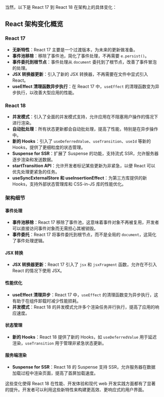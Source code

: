 当然，以下是 React 17 到 React 18 在架构上的具体变化：

## React 架构变化概览

### React 17
- **无新特性**：React 17 主要是一个过渡版本，为未来的更新做准备。
- **事件池移除**：移除了事件池，简化了事件处理，不再需要 `e.persist()`。
- **事件委托到根节点**：事件处理从 `document` 委托到了根节点，改善了事件冒泡的处理。
- **JSX 转换器更新**：引入了新的 JSX 转换器，不再需要在文件中显式引入 React。
- **useEffect 清理函数异步执行**：在 React 17 中，`useEffect` 的清理函数变为异步执行，以改善大型应用的性能。

### React 18
- **并发模式**：引入了全面的并发模式支持，允许应用在不阻塞用户操作的情况下进行渲染。
- **自动批处理**：所有状态更新都会自动批处理，提高了性能，特别是在异步操作中。
- **新的 Hooks**：引入了 `useDeferredValue`、`useTransition`、`useId` 等新的 Hooks，提供了更细粒度的状态管理。
- **Suspense for SSR**：扩展了 Suspense 的功能，支持流式 SSR，允许服务器逐步渲染和发送数据。
- **startTransition API**：允许开发者标记某些更新为非紧急，以便 React 可以优先处理更紧急的任务。
- **useSyncExternalStore 和 useInsertionEffect**：为第三方库提供的新 Hooks，支持外部状态管理库和 CSS-in-JS 库的性能优化。

### 架构细节

#### 事件处理
- **事件池移除**：React 17 移除了事件池，这意味着事件对象不再被复用，开发者可以直接访问事件对象而无需担心其被销毁。
- **事件委托**：React 17 将事件委托到根节点，而不是全局的 `document`，这简化了事件处理逻辑。

#### JSX 转换
- **JSX 转换器更新**：React 17 引入了 `jsx` 和 `jsxFragment` 函数，允许在不引入 React 的情况下使用 JSX。

#### 性能优化
- **useEffect 清理异步**：React 17 中，`useEffect` 的清理函数变为异步执行，这有助于在组件卸载时减少性能损耗。
- **并发模式**：React 18 的并发模式允许多个渲染任务并行执行，提高了应用的响应速度。

#### 状态管理
- **新的 Hooks**：React 18 提供了新的 Hooks，如 `useDeferredValue` 用于延迟渲染，`useTransition` 用于管理非紧急状态更新。

#### 服务端渲染
- **Suspense for SSR**：React 18 的 Suspense 支持 SSR，允许服务器在数据加载过程中渲染页面，提高了首屏加载速度。

这些变化使得 React 18 在性能、开发体验和现代 web 开发实践方面都有了显著的提升。开发者可以利用这些新特性来构建更高效、更响应式的用户界面。
